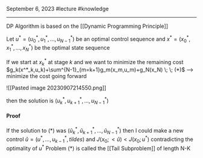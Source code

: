 September 6, 2023
#lecture #knowledge 

---

DP Algorithm is based on the [[Dynamic Programming Principle]]

Let $u^*=(u^*_0,u^*_1,...,u^*_{N-1})$ be an optimal control sequence
and $x^*=(x^*_0,x^*_1,...,x^*_N)$ be the optimal state sequence

If we start at $x^*_k$ at stage $k$ and we want to minimize the remaining cost
$g_k(x^*_k,u_k)+\sum^{N-1}_{m=k+1}g_m(x_m,u_m)+g_N(x_N) \; \; (*)$
--> minimize the cost going forward

![[Pasted image 20230907214550.png]]

then the solution is $(u^*_k,u^*_{k+1},...,u^*_{N-1})$

#### Proof
If  the solution to $(*)$ was
$(\tilde{u}^*_k,\tilde{u}^*_{k+1},...,\tilde{u}^*_{N-1})$
then
I could make a new control
$\hat{u}=(u^*,...,u_{k-1}^*, tildes)$
and $J(x_0;<\hat{u})<J(x_0;u^*)$ 
contradicting the optimality of $u^*$
Problem $(*)$ is called the [[Tail Subproblem]] of length N-K